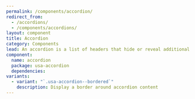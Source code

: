 ```yaml
---
permalink: /components/accordion/
redirect_from:
  - /accordions/
  - /components/accordions/
layout: component
title: Accordion
category: Components
lead: An accordion is a list of headers that hide or reveal additional content when selected.
component:
  name: accordion
  package: usa-accordion
  dependencies:
variants:
  - variant: "`.usa-accordion--bordered`"
    description: Display a border around accordion content
---
```



